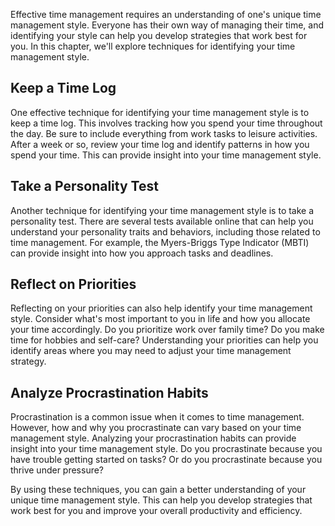 
Effective time management requires an understanding of one's unique time management style. Everyone has their own way of managing their time, and identifying your style can help you develop strategies that work best for you. In this chapter, we'll explore techniques for identifying your time management style.

Keep a Time Log
---------------

One effective technique for identifying your time management style is to keep a time log. This involves tracking how you spend your time throughout the day. Be sure to include everything from work tasks to leisure activities. After a week or so, review your time log and identify patterns in how you spend your time. This can provide insight into your time management style.

Take a Personality Test
-----------------------

Another technique for identifying your time management style is to take a personality test. There are several tests available online that can help you understand your personality traits and behaviors, including those related to time management. For example, the Myers-Briggs Type Indicator (MBTI) can provide insight into how you approach tasks and deadlines.

Reflect on Priorities
---------------------

Reflecting on your priorities can also help identify your time management style. Consider what's most important to you in life and how you allocate your time accordingly. Do you prioritize work over family time? Do you make time for hobbies and self-care? Understanding your priorities can help you identify areas where you may need to adjust your time management strategy.

Analyze Procrastination Habits
------------------------------

Procrastination is a common issue when it comes to time management. However, how and why you procrastinate can vary based on your time management style. Analyzing your procrastination habits can provide insight into your time management style. Do you procrastinate because you have trouble getting started on tasks? Or do you procrastinate because you thrive under pressure?

By using these techniques, you can gain a better understanding of your unique time management style. This can help you develop strategies that work best for you and improve your overall productivity and efficiency.
